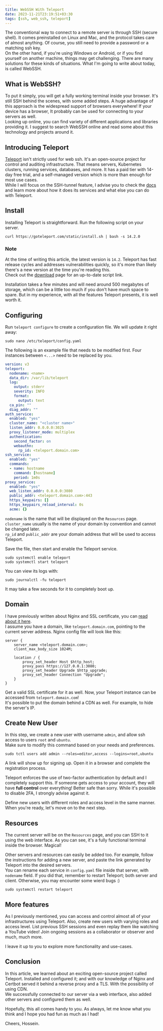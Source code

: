 ```yaml
---
title: WebSSH With Teleport
date: 2023-11-21T23:19:51+03:30
tags: [ssh, web_ssh, teleport]
---
```


The conventional way to connect to a remote server is through SSH (secure shell). It comes preinstalled on Linux and Mac,
and the protocol takes care of almost anything. Of course, you still need to provide a password or a matching ssh key.  
On the other hand, if you're using Windows or Android, or if you find yourself on another machine, things may get challenging.
There are many solutions for these kinds of situations. What I'm going to write about today, is called WebSSH.

## What is WebSSH?

To put it simply, you will get a fully working terminal inside your browser. It's still SSH behind the scenes, with some added steps.
A huge advantage of this approach is the widespread support of browsers everywhere! If your device has a browser,
It probably can be used for connecting to your servers as well.  
Looking up online, you can find variety of different applications and libraries providing it.
I suggest to search WebSSH online and read some about this technology and projects around it.

## Introducing Teleport

[Teleport](https://goteleport.com/) isn't strictly used for web ssh. It's an open-source project for control and auditing infrastructure.
That means servers, Kubernetes clusters, running services, databases, and more. It has a paid tier with 14-day free trial,
and a self-managed version which is more than enough for most use cases.  
While I will focus on the SSH-tunnel feature, I advise you to check the [docs](https://goteleport.com/how-it-works/) and learn more about how it does its services
and what else you can do with Teleport.

## Install

Installing Teleport is straightforward. Run the following script on your server.

```shell
curl https://goteleport.com/static/install.sh | bash -s 14.2.0
```
### Note

At the time of writing this article, the latest version is `14.2`. Teleport has fast release cycles and addresses vulnerabilities quickly,
so it's more than likely there's a new version at the time you're reading this.  
Check out the [download](https://goteleport.com/download/) page for an up-to-date script link.

Installation takes a few minutes and will need around 500 megabytes of storage, which can be a little too much if you don't have
much space to spare. But in my experience, with all the features Teleport presents, it is well worth it.

## Configuring

Run `teleport configure` to create a configuration file. We will update it right away:

```shell
sudo nano /etc/teleport/config.yaml
```

The following is an example file that needs to be modified first. Four instances between `<...>` need to be replaced by you.

```yaml
version: v3
teleport:
  nodename: <name>
  data_dir: /var/lib/teleport
  log:
    output: stderr
    severity: INFO
    format:
      output: text
  ca_pin: ""
  diag_addr: ""
auth_service:
  enabled: "yes"
  cluster_name: "<cluster name>"
  listen_addr: 0.0.0.0:3025
  proxy_listener_mode: multiplex
  authentication:
    second_factor: on
    webauthn:
      rp_id: <teleport.domain.com>
ssh_service:
  enabled: "yes"
  commands:
  - name: hostname
    command: [hostname]
    period: 1m0s
proxy_service:
  enabled: "yes"
  web_listen_addr: 0.0.0.0:3080
  public_addr: <teleport.domain.com>:443
  https_keypairs: []
  https_keypairs_reload_interval: 0s
  acme: {}
```
`nodename` is the name that will be displayed on the `Resources` page.  
`cluster_name` usually is the name of your domain by convention and cannot be changed later.  
`rp_id` and `public_addr` are your domain address that will be used to access Teleport.  

Save the file, then start and enable the Teleport service.

```shell
sudo systemctl enable teleport
sudo systemctl start teleport
```

You can view its logs with:

```shell
sudo journalctl -fu teleport
```

It may take a few seconds for it to completely boot up.

## Domain

I have previously written about Nginx and SSL certificate, you can [read about it here](https://blog.godlynice.ir/posts/2023-11-08-nginx-setup/).  
I assume you have a domain, like `teleport.domain.com`, pointing to the current server address. Nginx config file will look like this:

```nginx
server {
    server_name <teleport.domain.com>;
    client_max_body_size 1024M;

    location / {
        proxy_set_header Host $http_host;
        proxy_pass https://127.0.0.1:3080;
        proxy_set_header Upgrade $http_upgrade;
        proxy_set_header Connection "Upgrade";
    }
}
```

Get a valid SSL certificate for it as well. Now, your Teleport instance can be accessed from `teleport.domain.com`!  
It's possible to put the domain behind a CDN as well. For example, to hide the server's IP. 

## Create New User

In this step, we create a new user with username `admin`, and allow ssh access to users `root` and `ubuntu`.  
Make sure to modify this command based on your needs and preferences.

```shell
sudo tctl users add admin --roles=editor,access --logins=root,ubuntu
```

A link will show up for signing up. Open it in a browser and complete the registration process.  

Teleport enforces the use of two-factor authentication by default and I completely support this. 
If someone gets access to your account, they will have **full control** over everything! Better safe than sorry. 
While it's possible to disable 2FA, I strongly advise against it.  

Define new users with different roles and access level in the same manner. When you're ready,
let's move on to the next step. 

## Resources

The current server will be on the `Resources` page, and you can SSH to it using the web interface.
As you can see, it's a fully functional terminal inside the browser. Magical!

Other servers and resources can easily be added too. For example, follow the instructions for adding a new server, 
and paste the link generated by Teleport into the desired servers.  
You can rename each service in `config.yaml` file inside that server, with `nodename` field.
If you did that, remember to restart Teleport; both server and client. Otherwise, you may encounter some wierd bugs :)

```shell
sudo systemctl restart teleport
```

## More features

As I previously mentioned, you can access and control almost all of your infrastructures using Teleport.
Also, create new users with varying roles and access level. List previous SSH sessions and even replay them like watching a YouTube video!
Join ongoing sessions as a collaborator or observer and much, much more.  

I leave it up to you to explore more functionality and use-cases.

## Conclusion

In this article, we learned about an exciting open-source project called Teleport. Installed and configured it; and
with our knowledge of Nginx and Certbot served it behind a reverse proxy and a TLS. With the possibility of using CDN.  
We successfully connected to our server via a web interface, also added other servers and configured them as well.

Hopefully, this all comes handy to you. As always, let me know what you think and I hope you had fun as much as I had!

Cheers, Hossein.